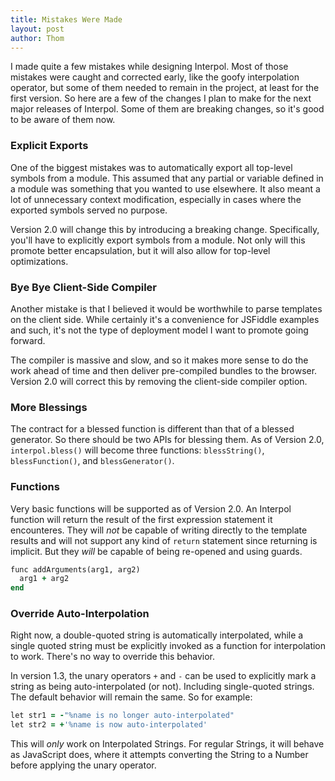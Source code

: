 ```yaml
---
title: Mistakes Were Made
layout: post
author: Thom
---
```

I made quite a few mistakes while designing Interpol.  Most of those mistakes were caught and corrected early, like the goofy interpolation operator, but some of them needed to remain in the project, at least for the first version.  So here are a few of the changes I plan to make for the next major releases of Interpol.  Some of them are breaking changes, so it's good to be aware of them now.

### Explicit Exports
One of the biggest mistakes was to automatically export all top-level symbols from a module.  This assumed that any partial or variable defined in a module was something that you wanted to use elsewhere.  It also meant a lot of unnecessary context modification, especially in cases where the exported symbols served no purpose.

Version 2.0 will change this by introducing a breaking change.  Specifically, you'll have to explicitly export symbols from a module.  Not only will this promote better encapsulation, but it will also allow for top-level optimizations.

### Bye Bye Client-Side Compiler
Another mistake is that I believed it would be worthwhile to parse templates on the client side.  While certainly it's a convenience for JSFiddle examples and such, it's not the type of deployment model I want to promote going forward.

The compiler is massive and slow, and so it makes more sense to do the work ahead of time and then deliver pre-compiled bundles to the browser.  Version 2.0 will correct this by removing the client-side compiler option.

### More Blessings
The contract for a blessed function is different than that of a blessed generator.  So there should be two APIs for blessing them.  As of Version 2.0, `interpol.bless()` will become three functions:  `blessString()`, `blessFunction()`, and `blessGenerator()`.

### Functions
Very basic functions will be supported as of Version 2.0.  An Interpol function will return the result of the first expression statement it encounteres.  They will *not* be capable of writing directly to the template results and will not support any kind of `return` statement since returning is implicit.  But they *will* be capable of being re-opened and using guards.

```ruby
func addArguments(arg1, arg2)
  arg1 + arg2
end
```

### Override Auto-Interpolation
Right now, a double-quoted string is automatically interpolated, while a single quoted string must be explicitly invoked as a function for interpolation to work.  There's no way to override this behavior.

In version 1.3, the unary operators `+` and `-` can be used to explicitly mark a string as being auto-interpolated (or not).  Including single-quoted strings.  The default behavior will remain the same.  So for example:

```ruby
let str1 = -"%name is no longer auto-interpolated"
let str2 = +'%name is now auto-interpolated'
```

This will *only* work on Interpolated Strings.  For regular Strings, it will behave as JavaScript does, where it attempts converting the String to a Number before applying the unary operator.
